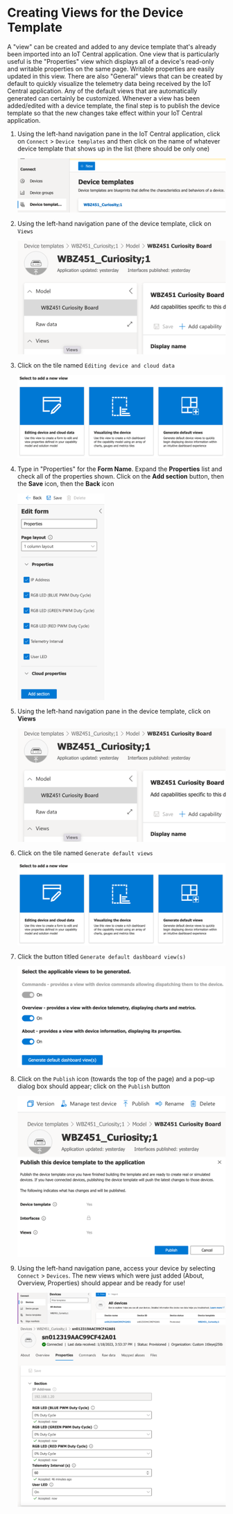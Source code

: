 # Creating Views for the Device Template

A "view" can be created and added to any device template that's already been imported into an IoT Central application. One view that is particularly useful is the "Properties" view which displays all of a device's read-only and writable properties on the same page. Writable properties are easily updated in this view. There are also "General" views that can be created by default to quickly visualize the telemetry data being received by the IoT Central application. Any of the default views that are automatically generated can certainly be customized. Whenever a view has been added/edited with a device template, the final step is to publish the device template so that the new changes take effect within your IoT Central application.

1. Using the left-hand navigation pane in the IoT Central application, click on `Connect` > `Device templates` and then click on the name of whatever device template that shows up in the list (there should be only one)

    <img src=".//media/views_img_01.png">

2. Using the left-hand navigation pane of the device template, click on `Views`

    <img src=".//media/views_img_02.png">
        
3. Click on the tile named `Editing device and cloud data` 

    <img src=".//media/views_img_03.png">

4. Type in "Properties" for the **Form Name**. Expand the **Properties** list and check all of the properties shown. Click on the **Add section** button, then the **Save** icon, then the **Back** icon

    <img src=".//media/views_img_04.png" width=200>

5. Using the left-hand navigation pane in the device template, click on **Views**

    <img src=".//media/views_img_02.png">

6. Click on the tile named `Generate default views` 

    <img src=".//media/views_img_03.png">

7. Click the button titled `Generate default dashboard view(s)` 

    <img src=".//media/views_img_08.png">

8. Click on the `Publish` icon (towards the top of the page) and a pop-up dialog box should appear; click on the `Publish` button

    <img src=".//media/views_img_09.png">
    <img src=".//media/views_img_10.png">

9. Using the left-hand navigation pane, access your device by selecting `Connect` > `Devices`. The new views which were just added (About, Overview, Properties) should appear and be ready for use!

    <img src=".//media/views_img_11.png">
    <img src=".//media/views_img_12.png">